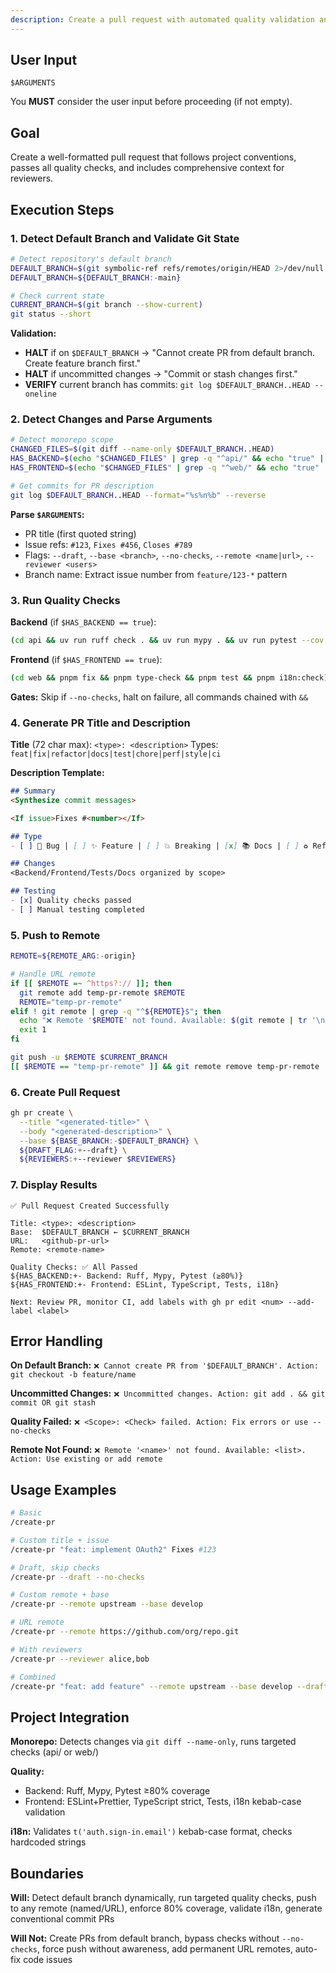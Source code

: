 ```yaml
---
description: Create a pull request with automated quality validation and conventional commit formatting
---
```


## User Input

```text
$ARGUMENTS
```

You **MUST** consider the user input before proceeding (if not empty).

## Goal

Create a well-formatted pull request that follows project conventions, passes all quality checks, and includes comprehensive context for reviewers.

## Execution Steps

### 1. Detect Default Branch and Validate Git State

```bash
# Detect repository's default branch
DEFAULT_BRANCH=$(git symbolic-ref refs/remotes/origin/HEAD 2>/dev/null | sed 's@^refs/remotes/origin/@@')
DEFAULT_BRANCH=${DEFAULT_BRANCH:-main}

# Check current state
CURRENT_BRANCH=$(git branch --show-current)
git status --short
```

**Validation:**
- **HALT** if on `$DEFAULT_BRANCH` → "Cannot create PR from default branch. Create feature branch first."
- **HALT** if uncommitted changes → "Commit or stash changes first."
- **VERIFY** current branch has commits: `git log $DEFAULT_BRANCH..HEAD --oneline`

### 2. Detect Changes and Parse Arguments

```bash
# Detect monorepo scope
CHANGED_FILES=$(git diff --name-only $DEFAULT_BRANCH..HEAD)
HAS_BACKEND=$(echo "$CHANGED_FILES" | grep -q "^api/" && echo "true" || echo "false")
HAS_FRONTEND=$(echo "$CHANGED_FILES" | grep -q "^web/" && echo "true" || echo "false")

# Get commits for PR description
git log $DEFAULT_BRANCH..HEAD --format="%s%n%b" --reverse
```

**Parse `$ARGUMENTS`:**
- PR title (first quoted string)
- Issue refs: `#123`, `Fixes #456`, `Closes #789`
- Flags: `--draft`, `--base <branch>`, `--no-checks`, `--remote <name|url>`, `--reviewer <users>`
- Branch name: Extract issue number from `feature/123-*` pattern

### 3. Run Quality Checks

**Backend** (if `$HAS_BACKEND == true`):
```bash
(cd api && uv run ruff check . && uv run mypy . && uv run pytest --cov --cov-report=term-missing --cov-fail-under=80)
```

**Frontend** (if `$HAS_FRONTEND == true`):
```bash
(cd web && pnpm fix && pnpm type-check && pnpm test && pnpm i18n:check)
```

**Gates:** Skip if `--no-checks`, halt on failure, all commands chained with `&&`

### 4. Generate PR Title and Description

**Title** (72 char max): `<type>: <description>`
Types: `feat|fix|refactor|docs|test|chore|perf|style|ci`

**Description Template:**
```markdown
## Summary
<Synthesize commit messages>

<If issue>Fixes #<number></If>

## Type
- [ ] 🐛 Bug | [ ] ✨ Feature | [ ] 💥 Breaking | [x] 📚 Docs | [ ] ♻️ Refactor | [ ] ⚡ Performance

## Changes
<Backend/Frontend/Tests/Docs organized by scope>

## Testing
- [x] Quality checks passed
- [ ] Manual testing completed
```

### 5. Push to Remote

```bash
REMOTE=${REMOTE_ARG:-origin}

# Handle URL remote
if [[ $REMOTE =~ ^https?:// ]]; then
  git remote add temp-pr-remote $REMOTE
  REMOTE="temp-pr-remote"
elif ! git remote | grep -q "^${REMOTE}$"; then
  echo "❌ Remote '$REMOTE' not found. Available: $(git remote | tr '\n' ', ')"
  exit 1
fi

git push -u $REMOTE $CURRENT_BRANCH
[[ $REMOTE == "temp-pr-remote" ]] && git remote remove temp-pr-remote
```

### 6. Create Pull Request

```bash
gh pr create \
  --title "<generated-title>" \
  --body "<generated-description>" \
  --base ${BASE_BRANCH:-$DEFAULT_BRANCH} \
  ${DRAFT_FLAG:+--draft} \
  ${REVIEWERS:+--reviewer $REVIEWERS}
```

### 7. Display Results

```
✅ Pull Request Created Successfully

Title: <type>: <description>
Base:  $DEFAULT_BRANCH ← $CURRENT_BRANCH
URL:   <github-pr-url>
Remote: <remote-name>

Quality Checks: ✅ All Passed
${HAS_BACKEND:+- Backend: Ruff, Mypy, Pytest (≥80%)}
${HAS_FRONTEND:+- Frontend: ESLint, TypeScript, Tests, i18n}

Next: Review PR, monitor CI, add labels with gh pr edit <num> --add-label <label>
```

## Error Handling

**On Default Branch:** `❌ Cannot create PR from '$DEFAULT_BRANCH'. Action: git checkout -b feature/name`

**Uncommitted Changes:** `❌ Uncommitted changes. Action: git add . && git commit OR git stash`

**Quality Failed:** `❌ <Scope>: <Check> failed. Action: Fix errors or use --no-checks`

**Remote Not Found:** `❌ Remote '<name>' not found. Available: <list>. Action: Use existing or add remote`

## Usage Examples

```bash
# Basic
/create-pr

# Custom title + issue
/create-pr "feat: implement OAuth2" Fixes #123

# Draft, skip checks
/create-pr --draft --no-checks

# Custom remote + base
/create-pr --remote upstream --base develop

# URL remote
/create-pr --remote https://github.com/org/repo.git

# With reviewers
/create-pr --reviewer alice,bob

# Combined
/create-pr "feat: add feature" --remote upstream --base develop --draft --reviewer alice
```

## Project Integration

**Monorepo:** Detects changes via `git diff --name-only`, runs targeted checks (api/ or web/)

**Quality:**
- Backend: Ruff, Mypy, Pytest ≥80% coverage
- Frontend: ESLint+Prettier, TypeScript strict, Tests, i18n kebab-case validation

**i18n:** Validates `t('auth.sign-in.email')` kebab-case format, checks hardcoded strings

## Boundaries

**Will:** Detect default branch dynamically, run targeted quality checks, push to any remote (named/URL), enforce 80% coverage, validate i18n, generate conventional commit PRs

**Will Not:** Create PRs from default branch, bypass checks without `--no-checks`, force push without awareness, add permanent URL remotes, auto-fix code issues
